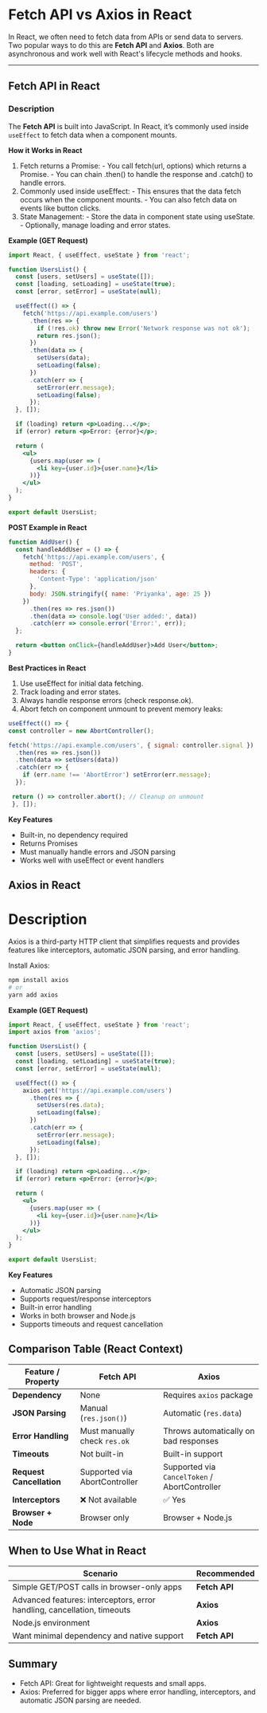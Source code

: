 #  Fetch API vs Axios in React

In React, we often need to fetch data from APIs or send data to servers.  
Two popular ways to do this are **Fetch API** and **Axios**. Both are asynchronous and work well with React's lifecycle methods and hooks.

---

##  Fetch API in React

###  Description
The **Fetch API** is built into JavaScript. In React, it’s commonly used inside `useEffect` to fetch data when a component mounts.

**How it Works in React**
  1. Fetch returns a Promise:
    -  You call fetch(url, options) which returns a Promise.
    -  You can chain .then() to handle the response and .catch() to handle errors.
  2. Commonly used inside useEffect:
    - This ensures that the data fetch occurs when the component mounts.
    - You can also fetch data on events like button clicks.
  3. State Management:
    - Store the data in component state using useState.
    - Optionally, manage loading and error states.

**Example (GET Request)**
```jsx
import React, { useEffect, useState } from 'react';

function UsersList() {
  const [users, setUsers] = useState([]);
  const [loading, setLoading] = useState(true);
  const [error, setError] = useState(null);

  useEffect(() => {
    fetch('https://api.example.com/users')
      .then(res => {
        if (!res.ok) throw new Error('Network response was not ok');
        return res.json();
      })
      .then(data => {
        setUsers(data);
        setLoading(false);
      })
      .catch(err => {
        setError(err.message);
        setLoading(false);
      });
  }, []);

  if (loading) return <p>Loading...</p>;
  if (error) return <p>Error: {error}</p>;

  return (
    <ul>
      {users.map(user => (
        <li key={user.id}>{user.name}</li>
      ))}
    </ul>
  );
}

export default UsersList;
```
**POST Example in React**
```jsx
function AddUser() {
  const handleAddUser = () => {
    fetch('https://api.example.com/users', {
      method: 'POST',
      headers: {
        'Content-Type': 'application/json'
      },
      body: JSON.stringify({ name: 'Priyanka', age: 25 })
    })
      .then(res => res.json())
      .then(data => console.log('User added:', data))
      .catch(err => console.error('Error:', err));
  };

  return <button onClick={handleAddUser}>Add User</button>;
}
```
**Best Practices in React**
  1. Use useEffect for initial data fetching.
  2. Track loading and error states.
  3. Always handle response errors (check response.ok).
  4. Abort fetch on component unmount to prevent memory leaks:
  ```jsx
  useEffect(() => {
  const controller = new AbortController();

  fetch('https://api.example.com/users', { signal: controller.signal })
    .then(res => res.json())
    .then(data => setUsers(data))
    .catch(err => {
      if (err.name !== 'AbortError') setError(err.message);
    });

   return () => controller.abort(); // Cleanup on unmount
   }, []);
   ```
**Key Features**
 - Built-in, no dependency required
 - Returns Promises
 - Must manually handle errors and JSON parsing
 - Works well with useEffect or event handlers

## Axios in React
 # Description
Axios is a third-party HTTP client that simplifies requests and provides features like interceptors, automatic JSON parsing, and error handling.

Install Axios:
```bash
npm install axios
# or
yarn add axios
```
**Example (GET Request)**
```jsx
import React, { useEffect, useState } from 'react';
import axios from 'axios';

function UsersList() {
  const [users, setUsers] = useState([]);
  const [loading, setLoading] = useState(true);
  const [error, setError] = useState(null);

  useEffect(() => {
    axios.get('https://api.example.com/users')
      .then(res => {
        setUsers(res.data);
        setLoading(false);
      })
      .catch(err => {
        setError(err.message);
        setLoading(false);
      });
  }, []);

  if (loading) return <p>Loading...</p>;
  if (error) return <p>Error: {error}</p>;

  return (
    <ul>
      {users.map(user => (
        <li key={user.id}>{user.name}</li>
      ))}
    </ul>
  );
}

export default UsersList;
```
**Key Features**
 - Automatic JSON parsing
 - Supports request/response interceptors
 - Built-in error handling
 - Works in both browser and Node.js
 - Supports timeouts and request cancellation

## Comparison Table (React Context)
| Feature / Property       | **Fetch API**                 | **Axios**                                     |
| ------------------------ | ----------------------------- | --------------------------------------------- |
| **Dependency**           | None                          | Requires `axios` package                      |
| **JSON Parsing**         | Manual (`res.json()`)         | Automatic (`res.data`)                        |
| **Error Handling**       | Must manually check `res.ok`  | Throws automatically on bad responses         |
| **Timeouts**             | Not built-in                  | Built-in support                              |
| **Request Cancellation** | Supported via AbortController | Supported via `CancelToken` / AbortController |
| **Interceptors**         | ❌ Not available               | ✅ Yes                                         |
| **Browser + Node**       | Browser only                  | Browser + Node.js                             |

## When to Use What in React
| Scenario                                                                | Recommended   |
| ----------------------------------------------------------------------- | ------------- |
| Simple GET/POST calls in browser-only apps                              | **Fetch API** |
| Advanced features: interceptors, error handling, cancellation, timeouts | **Axios**     |
| Node.js environment                                                     | **Axios**     |
| Want minimal dependency and native support                              | **Fetch API** |

## Summary
 - Fetch API: Great for lightweight requests and small apps.
 - Axios: Preferred for bigger apps where error handling, interceptors, and automatic JSON parsing are needed.